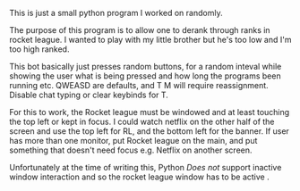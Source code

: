 This is just a small python program I worked on randomly.

The purpose of this program is to allow one to derank through ranks in rocket league. I wanted to play with my little brother but he's too low and I'm too high ranked.

This bot basically just presses random buttons, for a random inteval while showing the user what is being pressed and how long the programs been running etc.
QWEASD are defaults, and T M will require reassignment. Disable chat typing or clear keybinds for T.

For this to work, the Rocket league must be windowed and at least touching the top left or kept in focus. I could watch netflix on the other half of the screen and use the
top left for RL, and the bottom left for the banner. If user has more than one monitor, put Rocket league on the main, and put something that doesn't need focus e.g. Netflix
on another screen.

Unfortunately at the time of writing this, Python *Does not* support inactive window interaction and so the rocket league window has to be active .
